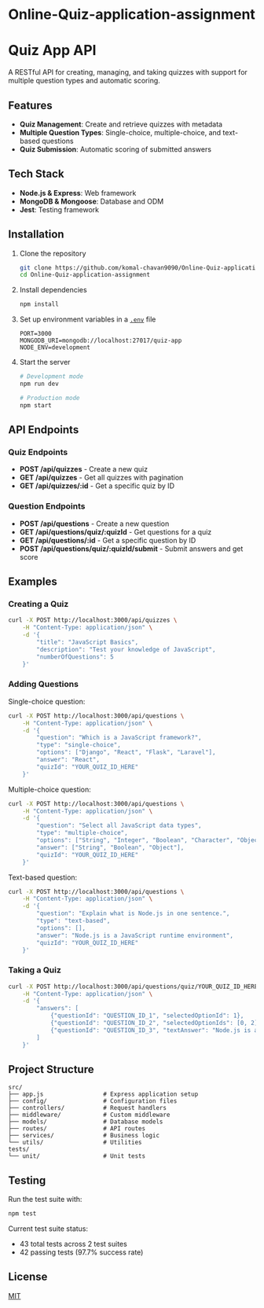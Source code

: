# Online-Quiz-application-assignment

# Quiz App API

A RESTful API for creating, managing, and taking quizzes with support for multiple question types and automatic scoring.

## Features

- **Quiz Management**: Create and retrieve quizzes with metadata
- **Multiple Question Types**: Single-choice, multiple-choice, and text-based questions
- **Quiz Submission**: Automatic scoring of submitted answers

## Tech Stack

- **Node.js & Express**: Web framework
- **MongoDB & Mongoose**: Database and ODM
- **Jest**: Testing framework

## Installation

1. Clone the repository
	 ```bash
	 git clone https://github.com/komal-chavan9090/Online-Quiz-application-assignment.git
	 cd Online-Quiz-application-assignment
	 ```

2. Install dependencies
	 ```bash
	 npm install
	 ```

3. Set up environment variables in a [`.env`](.env ) file
	 ```
	 PORT=3000
	 MONGODB_URI=mongodb://localhost:27017/quiz-app
	 NODE_ENV=development
	 ```

4. Start the server
	 ```bash
	 # Development mode
	 npm run dev
   
	 # Production mode
	 npm start
	 ```

## API Endpoints

### Quiz Endpoints

- **POST /api/quizzes** - Create a new quiz
- **GET /api/quizzes** - Get all quizzes with pagination
- **GET /api/quizzes/:id** - Get a specific quiz by ID
### Question Endpoints

- **POST /api/questions** - Create a new question
- **GET /api/questions/quiz/:quizId** - Get questions for a quiz
- **GET /api/questions/:id** - Get a specific question by ID
- **POST /api/questions/quiz/:quizId/submit** - Submit answers and get score

## Examples

### Creating a Quiz

```bash
curl -X POST http://localhost:3000/api/quizzes \
	-H "Content-Type: application/json" \
	-d '{
		"title": "JavaScript Basics",
		"description": "Test your knowledge of JavaScript",
		"numberOfQuestions": 5
	}'
```

### Adding Questions

Single-choice question:
```bash
curl -X POST http://localhost:3000/api/questions \
	-H "Content-Type: application/json" \
	-d '{
		"question": "Which is a JavaScript framework?",
		"type": "single-choice",
		"options": ["Django", "React", "Flask", "Laravel"],
		"answer": "React",
		"quizId": "YOUR_QUIZ_ID_HERE"
	}'
```

Multiple-choice question:
```bash
curl -X POST http://localhost:3000/api/questions \
	-H "Content-Type: application/json" \
	-d '{
		"question": "Select all JavaScript data types",
		"type": "multiple-choice",
		"options": ["String", "Integer", "Boolean", "Character", "Object"],
		"answer": ["String", "Boolean", "Object"],
		"quizId": "YOUR_QUIZ_ID_HERE"
	}'
```

Text-based question:
```bash
curl -X POST http://localhost:3000/api/questions \
	-H "Content-Type: application/json" \
	-d '{
		"question": "Explain what is Node.js in one sentence.",
		"type": "text-based",
		"options": [],
		"answer": "Node.js is a JavaScript runtime environment",
		"quizId": "YOUR_QUIZ_ID_HERE"
	}'
```

### Taking a Quiz

```bash
curl -X POST http://localhost:3000/api/questions/quiz/YOUR_QUIZ_ID_HERE/submit \
	-H "Content-Type: application/json" \
	-d '{
		"answers": [
			{"questionId": "QUESTION_ID_1", "selectedOptionId": 1},
			{"questionId": "QUESTION_ID_2", "selectedOptionIds": [0, 2]},
			{"questionId": "QUESTION_ID_3", "textAnswer": "Node.js is a JavaScript runtime"}
		]
	}'
```

## Project Structure

```
src/
├── app.js                 # Express application setup
├── config/                # Configuration files
├── controllers/           # Request handlers
├── middleware/            # Custom middleware
├── models/                # Database models
├── routes/                # API routes
├── services/              # Business logic
└── utils/                 # Utilities
tests/
└── unit/                  # Unit tests
```

## Testing

Run the test suite with:
```bash
npm test
```

Current test suite status:
- 43 total tests across 2 test suites
- 42 passing tests (97.7% success rate)

## License

[MIT](https://choosealicense.com/licenses/mit/)

